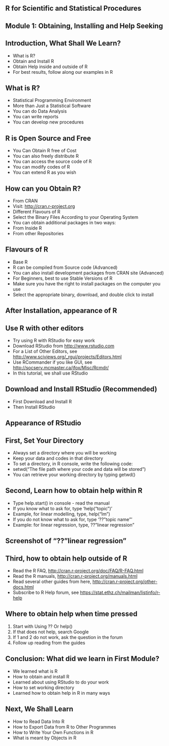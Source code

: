 ## R for Scientific and Statistical Procedures 

## Module 1: Obtaining, Installing and Help Seeking

## Introduction, What Shall We Learn?
* What is R?
* Obtain and Install R
* Obtain Help inside and outside of R
* For best results, follow along our examples in R

## What is R?

* Statistical Programming Environment
* More than Just a Statistical Software
* You can do Data Analysis
* You can write reports
* You can develop new procedures

## R is Open Source and Free

* You Can Obtain R free of Cost
* You can also freely distribute R
* You can access the source code of R
* You can modify codes of R
* You can extend R as you wish

## How can you Obtain R?

* From CRAN
* Visit: http://cran.r-project.org
* Different Flavours of R
* Select the Binary Files According to your Operating System
* You can obtain additional packages in two ways:
* From Inside R
* From other Repositories

## Flavours of R
* Base R
* R can be compiled from Source code (Advanced)
* You can also install development packages from CRAN site (Advanced)
* For Beginners, best to use Stable Versions of R
* Make sure you have the right to install packages on the computer you use
* Select the appropriate binary, download, and double click to install

## After Installation, appearance of R



## Use R with other editors

* Try using R with RStudio for easy work
* Download RStudio from http://www.rstudio.com
* For a List of Other Editors, see http://www.sciviews.org/_rgui/projects/Editors.html
* Use RCommander if you like GUI, see http://socserv.mcmaster.ca/jfox/Misc/Rcmdr/
* In this tutorial, we shall use RStudio

## Download and Install RStudio (Recommended)
* First Download and Install R
* Then Install RStudio

## Appearance of RStudio


## First, Set Your Directory
* Always set a directory where you will be working
* Keep your data and codes in that directory
* To set a directory, in R console, write the following code:
* setwd(“The file path where your code and data will be stored”)
* You can retrieve your working directory by typing getwd()

## Second, Learn how to obtain help within R
* Type help.start() in console - read the manual
* If you know what to ask for, type ‘help(“topic”)’
* Example, for linear modelling, type, help(“lm”)
* If you do not know what to ask for, type ‘??”topic name”’
* Example: for linear regression, type, ??”linear regression”

## Screenshot of “??”linear regression”


## Third, how to obtain help outside of R
* Read the R FAQ, http://cran.r-project.org/doc/FAQ/R-FAQ.html
* Read the R manuals, http://cran.r-project.org/manuals.html
* Read several other guides from here, http://cran.r-project.org/other-docs.html
* Subscribe to R Help forum, see https://stat.ethz.ch/mailman/listinfo/r-help

## Where to obtain help when time pressed

1. Start with Using ?? Or help()
2. If that does not help, search Google
3. If 1 and 2 do not work, ask the question in the forum
4. Follow up reading from the guides 

## Conclusion: What did we learn in First Module?
* We learned what is R
* How to obtain and install R
* Learned about using RStudio to do your work
* How to set working directory
* Learned how to obtain help in R in many ways

## Next, We Shall Learn
* How to Read Data Into R
* How to Export Data from R to Other Programmes
* How to Write Your Own Functions in R
* What is meant by Objects in R





